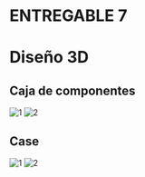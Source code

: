 # ENTREGABLE 7

# Diseño 3D

## Caja de componentes
![1](https://i.postimg.cc/DZh69DGQ/Smart-Select-20241030-084707-Chrome.jpg)
![2](https://i.postimg.cc/Pf0W0Jwb/Smart-Select-20241030-084855-Chrome.jpg)

## Case 
![1](https://i.postimg.cc/63g7dhqg/Smart-Select-20241030-084501-Chrome.jpg)
![2](https://i.postimg.cc/JnM8SDg0/IMG-20241106-WA0000.jpg)
